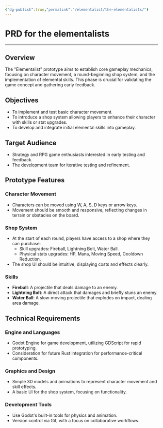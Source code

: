 ```yaml
---
{"dg-publish":true,"permalink":"/elementalist/the-elementalists/"}
---
```


# PRD for the elementalists
---

## **Overview**

The "Elementalist" prototype aims to establish core gameplay mechanics, focusing on character movement, a round-beginning shop system, and the implementation of elemental skills. This phase is crucial for validating the game concept and gathering early feedback.

## **Objectives**

- To implement and test basic character movement.
- To introduce a shop system allowing players to enhance their character with skills or stat upgrades.
- To develop and integrate initial elemental skills into gameplay.

## **Target Audience**

- Strategy and RPG game enthusiasts interested in early testing and feedback.
- The development team for iterative testing and refinement.

## **Prototype Features**

### **Character Movement**

- Characters can be moved using W, A, S, D keys or arrow keys.
- Movement should be smooth and responsive, reflecting changes in terrain or obstacles on the board.

### **Shop System**

- At the start of each round, players have access to a shop where they can purchase:
    - Skill upgrades: Fireball, Lightning Bolt, Water Ball.
    - Physical stats upgrades: HP, Mana, Moving Speed, Cooldown Reduction.
- The shop UI should be intuitive, displaying costs and effects clearly.

### **Skills**

- **Fireball**: A projectile that deals damage to an enemy.
- **Lightning Bolt**: A direct attack that damages and briefly stuns an enemy.
- **Water Ball**: A slow-moving projectile that explodes on impact, dealing area damage.

## **Technical Requirements**

### **Engine and Languages**

- Godot Engine for game development, utilizing GDScript for rapid prototyping.
- Consideration for future Rust integration for performance-critical components.

### **Graphics and Design**

- Simple 3D models and animations to represent character movement and skill effects.
- A basic UI for the shop system, focusing on functionality.

### **Development Tools**

- Use Godot's built-in tools for physics and animation.
- Version control via Git, with a focus on collaborative workflows.
